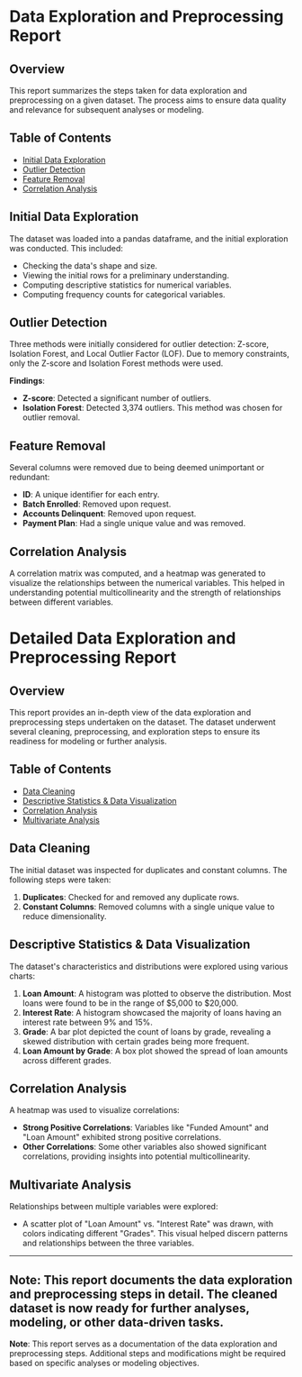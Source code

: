 # Data Exploration and Preprocessing Report

## Overview

This report summarizes the steps taken for data exploration and preprocessing on a given dataset. The process aims to ensure data quality and relevance for subsequent analyses or modeling.

## Table of Contents

- [Initial Data Exploration](#initial-data-exploration)
- [Outlier Detection](#outlier-detection)
- [Feature Removal](#feature-removal)
- [Correlation Analysis](#correlation-analysis)

## Initial Data Exploration

The dataset was loaded into a pandas dataframe, and the initial exploration was conducted. This included:
- Checking the data's shape and size.
- Viewing the initial rows for a preliminary understanding.
- Computing descriptive statistics for numerical variables.
- Computing frequency counts for categorical variables.

## Outlier Detection

Three methods were initially considered for outlier detection: Z-score, Isolation Forest, and Local Outlier Factor (LOF). Due to memory constraints, only the Z-score and Isolation Forest methods were used.

**Findings**:
- **Z-score**: Detected a significant number of outliers.
- **Isolation Forest**: Detected 3,374 outliers. This method was chosen for outlier removal.

## Feature Removal

Several columns were removed due to being deemed unimportant or redundant:
- **ID**: A unique identifier for each entry.
- **Batch Enrolled**: Removed upon request.
- **Accounts Delinquent**: Removed upon request.
- **Payment Plan**: Had a single unique value and was removed.

## Correlation Analysis

A correlation matrix was computed, and a heatmap was generated to visualize the relationships between the numerical variables. This helped in understanding potential multicollinearity and the strength of relationships between different variables.

# Detailed Data Exploration and Preprocessing Report

## Overview

This report provides an in-depth view of the data exploration and preprocessing steps undertaken on the dataset. The dataset underwent several cleaning, preprocessing, and exploration steps to ensure its readiness for modeling or further analysis.

## Table of Contents

- [Data Cleaning](#data-cleaning)
- [Descriptive Statistics & Data Visualization](#descriptive-statistics--data-visualization)
- [Correlation Analysis](#correlation-analysis)
- [Multivariate Analysis](#multivariate-analysis)

## Data Cleaning

The initial dataset was inspected for duplicates and constant columns. The following steps were taken:

1. **Duplicates**: Checked for and removed any duplicate rows.
2. **Constant Columns**: Removed columns with a single unique value to reduce dimensionality.

## Descriptive Statistics & Data Visualization

The dataset's characteristics and distributions were explored using various charts:

1. **Loan Amount**: A histogram was plotted to observe the distribution. Most loans were found to be in the range of $5,000 to $20,000.
2. **Interest Rate**: A histogram showcased the majority of loans having an interest rate between 9% and 15%.
3. **Grade**: A bar plot depicted the count of loans by grade, revealing a skewed distribution with certain grades being more frequent.
4. **Loan Amount by Grade**: A box plot showed the spread of loan amounts across different grades.

## Correlation Analysis

A heatmap was used to visualize correlations:

- **Strong Positive Correlations**: Variables like "Funded Amount" and "Loan Amount" exhibited strong positive correlations.
- **Other Correlations**: Some other variables also showed significant correlations, providing insights into potential multicollinearity.

## Multivariate Analysis

Relationships between multiple variables were explored:

- A scatter plot of "Loan Amount" vs. "Interest Rate" was drawn, with colors indicating different "Grades". This visual helped discern patterns and relationships between the three variables.

---

**Note**: This report documents the data exploration and preprocessing steps in detail. The cleaned dataset is now ready for further analyses, modeling, or other data-driven tasks.
---

**Note**: This report serves as a documentation of the data exploration and preprocessing steps. Additional steps and modifications might be required based on specific analyses or modeling objectives.
